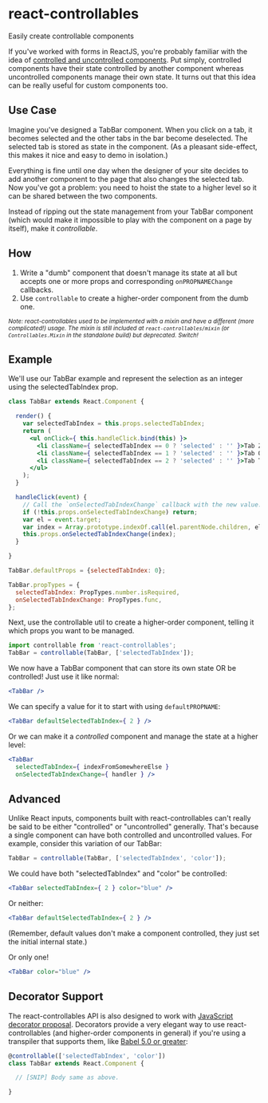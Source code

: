 react-controllables
===================

Easily create controllable components

If you've worked with forms in ReactJS, you're probably familiar with the idea
of [controlled and uncontrolled components][1]. Put simply, controlled
components have their state controlled by another component whereas uncontrolled
components manage their own state. It turns out that this idea can be really
useful for custom components too.


Use Case
--------

Imagine you've designed a TabBar component. When you click on a tab, it becomes
selected and the other tabs in the bar become deselected. The selected tab is
stored as state in the component. (As a pleasant side-effect, this makes it nice
and easy to demo in isolation.)

Everything is fine until one day when the designer of your site decides to add
another component to the page that also changes the selected tab. Now you've got
a problem: you need to hoist the state to a higher level so it can be shared
between the two components.

Instead of ripping out the state management from your TabBar component (which
would make it impossible to play with the component on a page by itself), make
it *controllable*.


How
---

1. Write a "dumb" component that doesn't manage its state at all but accepts one
   or more props and corresponding `onPROPNAMEChange` callbacks.
2. Use `controllable` to create a higher-order component from the dumb one.

<small><i>
  Note: react-controllables used to be implemented with a mixin and have a
  different (more complicated!) usage. The mixin is still included at
  <code>react-controllables/mixin</code> (or <code>Controllables.Mixin</code> in
  the standalone build) but deprecated. Switch!
</i></small>


Example
-------

We'll use our TabBar example and represent the selection as an integer using the
selectedTabIndex prop.

```jsx
class TabBar extends React.Component {

  render() {
    var selectedTabIndex = this.props.selectedTabIndex;
    return (
      <ul onClick={ this.handleClick.bind(this) }>
        <li className={ selectedTabIndex == 0 ? 'selected' : '' }>Tab Zero!</li>
        <li className={ selectedTabIndex == 1 ? 'selected' : '' }>Tab One!</li>
        <li className={ selectedTabIndex == 2 ? 'selected' : '' }>Tab Two!</li>
      </ul>
    );
  }

  handleClick(event) {
    // Call the `onSelectedTabIndexChange` callback with the new value.
    if (!this.props.onSelectedTabIndexChange) return;
    var el = event.target;
    var index = Array.prototype.indexOf.call(el.parentNode.children, el);
    this.props.onSelectedTabIndexChange(index);
  }

}

TabBar.defaultProps = {selectedTabIndex: 0};

TabBar.propTypes = {
  selectedTabIndex: PropTypes.number.isRequired,
  onSelectedTabIndexChange: PropTypes.func,
};
```

Next, use the controllable util to create a higher-order component, telling it
which props you want to be managed.

```jsx
import controllable from 'react-controllables';
TabBar = controllable(TabBar, ['selectedTabIndex']);
```

We now have a TabBar component that can store its own state OR be controlled!
Just use it like normal:

```jsx
<TabBar />
```

We can specify a value for it to start with using `defaultPROPNAME`:

```jsx
<TabBar defaultSelectedTabIndex={ 2 } />
```

Or we can make it a *controlled* component and manage the state at a higher
level:

```jsx
<TabBar
  selectedTabIndex={ indexFromSomewhereElse }
  onSelectedTabIndexChange={ handler } />
```


Advanced
--------

Unlike React inputs, components built with react-controllables can't really be
said to be either "controlled" or "uncontrolled" generally. That's because a
single component can have both controlled and uncontrolled values. For example,
consider this variation of our TabBar:

```jsx
TabBar = controllable(TabBar, ['selectedTabIndex', 'color']);
```

We could have both "selectedTabIndex" and "color" be controlled:

```jsx
<TabBar selectedTabIndex={ 2 } color="blue" />
```

Or neither:

```jsx
<TabBar defaultSelectedTabIndex={ 2 } />
```

(Remember, default values don't make a component controlled, they just set the
initial internal state.)

Or only one!

```jsx
<TabBar color="blue" />
```


Decorator Support
-----------------

The react-controllables API is also designed to work with [JavaScript decorator
proposal]. Decorators provide a very elegant way to use react-controllables (and
higher-order components in general) if you're using a transpiler that supports
them, like [Babel 5.0 or greater][2]:

```jsx
@controllable(['selectedTabIndex', 'color'])
class TabBar extends React.Component {

  // [SNIP] Body same as above.

}
```


[1]: http://facebook.github.io/react/docs/forms.html#controlled-components
[JavaScript decorator proposal]: https://github.com/wycats/javascript-decorators
[2]: http://babeljs.io/blog/2015/03/31/5.0.0/#stage-1:-decorators
